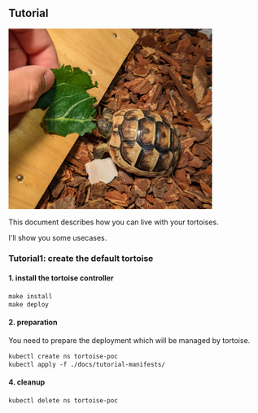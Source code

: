 ## Tutorial

<img alt="Tortoise" src="images/feed.jpg" width="400px"/>

This document describes how you can live with your tortoises.

I'll show you some usecases.

### Tutorial1: create the default tortoise 

#### 1. install the tortoise controller

```shell
make install
make deploy
```

#### 2. preparation

You need to prepare the deployment which will be managed by tortoise.

```shell
kubectl create ns tortoise-poc
kubectl apply -f ./docs/tutorial-manifests/
```

#### 4. cleanup

```shell
kubectl delete ns tortoise-poc
```
